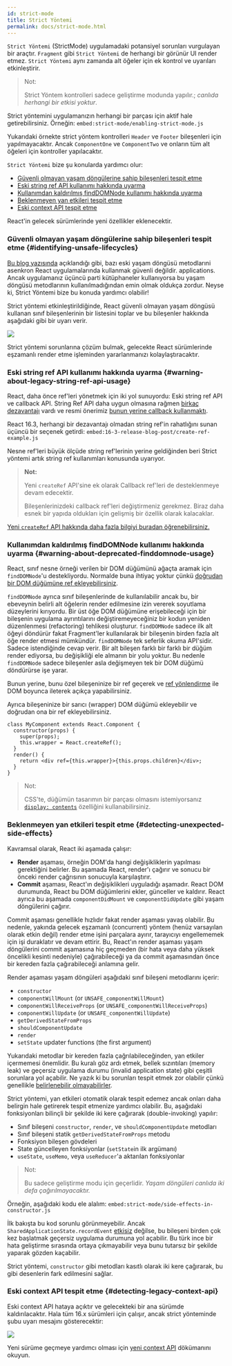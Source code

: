 ```yaml
---
id: strict-mode
title: Strict Yöntemi
permalink: docs/strict-mode.html
---
```


`Strict Yöntemi` (StrictMode) uygulamadaki potansiyel sorunları vurgulayan bir araçtır. `Fragment` gibi `Strict Yöntemi` de herhangi bir görünür UI render etmez. `Strict Yöntemi` aynı zamanda alt öğeler için ek kontrol ve uyarıları etkinleştirir.

> Not:
>
> Strict Yöntem kontrolleri sadece geliştirme modunda yapılır.; _canlıda herhangi bir etkisi yoktur_.

Strict yöntemini uygulamanızın herhangi bir parçası için aktif hale getirebilirsiniz. Örneğin:
`embed:strict-mode/enabling-strict-mode.js`

Yukarıdaki örnekte strict yöntem kontrolleri `Header` ve `Footer` bileşenleri için yapılmayacaktır. Ancak `ComponentOne` ve `ComponentTwo` ve onların tüm alt öğeleri için kontroller yapılacaktır.

`Strict Yöntemi` bize şu konularda yardımcı olur:
* [Güvenli olmayan yaşam döngülerine sahip bileşenleri tespit etme](#identifying-unsafe-lifecycles)
* [Eski string ref API kullanımı hakkında uyarma](#warning-about-legacy-string-ref-api-usage)
* [Kullanımdan kaldırılmış findDOMNode kullanımı hakkında uyarma](#warning-about-deprecated-finddomnode-usage)
* [Beklenmeyen yan etkileri tespit etme](#detecting-unexpected-side-effects)
* [Eski context API tespit etme](#detecting-legacy-context-api)

React'in gelecek sürümlerinde yeni özellikler eklenecektir.

### Güvenli olmayan yaşam döngülerine sahip bileşenleri tespit etme {#identifying-unsafe-lifecycles}

[Bu blog yazısında](/blog/2018/03/27/update-on-async-rendering.html) açıklandığı gibi, bazı eski yaşam döngüsü metodlarıni asenkron React uygulamalarında kullanmak güvenli değildir. applications. Ancak uygulamanız üçüncü parti kütüphaneler kullanıyorsa bu yaşam döngüsü metodlarının kullanılmadığından emin olmak oldukça zordur. Neyse ki, Strict Yöntemi bize bu konuda yardımcı olabilir!

Strict yöntemi etkinleştirildiğinde, React güvenli olmayan yaşam döngüsü kullanan sınıf bileşenlerinin bir listesini toplar ve bu bileşenler hakkında aşağıdaki gibi bir uyarı verir.

![](../images/blog/strict-mode-unsafe-lifecycles-warning.png)

Strict yöntemi sorunlarına çözüm bulmak, gelecekte React sürümlerinde eşzamanlı render etme işleminden yararlanmanızı kolaylaştıracaktır.

### Eski string ref API kullanımı hakkında uyarma {#warning-about-legacy-string-ref-api-usage}

React, daha önce ref'leri yönetmek için iki yol sunuyordu: Eski string ref API ve callback API. String Ref API daha uygun olmasına rağmen [birkaç dezavantajı](https://github.com/facebook/react/issues/1373) vardı ve resmi önerimiz [bunun yerine callback kullanmaktı](/docs/refs-and-the-dom.html#legacy-api-string-refs).

React 16.3, herhangi bir dezavantajı olmadan string ref'in rahatlığını sunan üçüncü bir seçenek getirdi:
`embed:16-3-release-blog-post/create-ref-example.js`

Nesne ref'leri büyük ölçüde string ref'lerinin yerine geldiğinden beri Strict yöntemi artık string ref kullanımları konusunda uyarıyor.

> **Not:**
>
> Yeni `createRef` API'sine ek olarak Callback ref'leri de desteklenmeye devam edecektir.
>
> Bileşenlerinizdeki callback ref'leri değiştirmeniz gerekmez. Biraz daha esnek bir yapıda oldukları için gelişmiş bir özellik olarak kalacaklar.

[Yeni `createRef` API hakkında daha fazla bilgiyi buradan öğrenebilirsiniz.](/docs/refs-and-the-dom.html)

### Kullanımdan kaldırılmış findDOMNode kullanımı hakkında uyarma {#warning-about-deprecated-finddomnode-usage}

React, sınıf nesne örneği verilen bir DOM düğümünü ağaçta aramak için `findDOMNode`'u destekliyordu. Normalde buna ihtiyaç yoktur çünkü [doğrudan bir DOM düğümüne ref ekleyebilirsiniz](/docs/refs-and-the-dom.html#creating-refs).

`findDOMNode` ayrıca sınıf bileşenlerinde de kullanılabilir ancak bu, bir ebeveynin belirli alt öğelerin render edilmesine izin vererek soyutlama düzeylerini kırıyordu. Bir üst öğe DOM düğümüne erişebileceği için bir bileşenin uygulama ayrıntılarını değiştiremeyeceğiniz bir kodun yeniden düzenlenmesi (refactoring) tehlikesi oluşturur. `findDOMNode` sadece ilk alt öğeyi döndürür fakat Fragment'ler kullanılarak bir bileşenin birden fazla alt öğe render etmesi mümkündür. `findDOMNode` tek seferlik okuma API'sidir. Sadece istendiğinde cevap verir. Bir alt bileşen farklı bir farklı bir düğüm render ediyorsa, bu değişikliği ele almanın bir yolu yoktur. Bu nedenle `findDOMNode` sadece bileşenler asla değişmeyen tek bir DOM düğümü döndürürse işe yarar.


Bunun yerine, bunu özel bileşeninize bir ref geçerek ve [ref yönlendirme](/docs/forwarding-refs.html#forwarding-refs-to-dom-components) ile DOM boyunca ileterek açıkça yapabilirsiniz.

Ayrıca bileşeninize bir sarıcı (wrapper) DOM düğümü ekleyebilir ve doğrudan ona bir ref ekleyebilirsiniz.

```javascript{4,7}
class MyComponent extends React.Component {
  constructor(props) {
    super(props);
    this.wrapper = React.createRef();
  }
  render() {
    return <div ref={this.wrapper}>{this.props.children}</div>;
  }
}
```

> Not:
>
> CSS'te, düğümün tasarımın bir parçası olmasını istemiyorsanız [`display: contents`](https://developer.mozilla.org/en-US/docs/Web/CSS/display#display_contents) özelliğini kullanabilirsiniz.

### Beklenmeyen yan etkileri tespit etme {#detecting-unexpected-side-effects}

Kavramsal olarak, React iki aşamada çalışır:
* **Render** aşaması, örneğin DOM'da hangi değişikliklerin yapılması gerektiğini belirler. Bu aşamada React, render'ı çağırır ve sonucu bir önceki render çağrısının sonucuyla karşılaştırır. 
* **Commit** aşaması, React'ın değişiklikleri uyguladığı aşamadır. React DOM durumunda, React bu DOM düğümlerini ekler, günceller ve kaldırır. React ayrıca bu aşamada `componentDidMount` ve `componentDidUpdate` gibi yaşam döngülerini çağırır.

Commit aşaması genellikle hızlıdır fakat render aşaması yavaş olabilir. Bu nedenle, yakında gelecek eşzamanlı (concurrent) yöntem (henüz varsayılan olarak etkin değil) render etme işini parçalara ayırır, tarayıcıyı engellememek için işi duraklatır ve devam ettirir. Bu, React'ın render aşaması yaşam döngülerini commit aşamasına hiç geçmeden (bir hata veya daha yüksek öncelikli kesinti nedeniyle) çağırabileceği ya da commit aşamasından önce bir kereden fazla çağırabileceği anlamına gelir. 

Render aşaması yaşam döngüleri aşağıdaki sınıf bileşeni metodlarını içerir:
* `constructor`
* `componentWillMount` (or `UNSAFE_componentWillMount`)
* `componentWillReceiveProps` (or `UNSAFE_componentWillReceiveProps`)
* `componentWillUpdate` (or `UNSAFE_componentWillUpdate`)
* `getDerivedStateFromProps`
* `shouldComponentUpdate`
* `render`
* `setState` updater functions (the first argument)

Yukarıdaki metodlar bir kereden fazla çağrılabileceğinden, yan etkiler içermemesi önemlidir. Bu kuralı göz ardı etmek, bellek sızıntıları (memory leak) ve geçersiz uygulama durumu (invalid application state) gibi çeşitli sorunlara yol açabilir. Ne yazık ki bu sorunları tespit etmek zor olabilir çünkü genellikle [belirlenebilir olmayabilirler](https://en.wikipedia.org/wiki/Deterministic_algorithm).

Strict yöntemi, yan etkileri otomatik olarak tespit edemez ancak onları daha belirgin hale getirerek tespit etmenize yardımcı olabilir. Bu, aşağıdaki fonksiyonları bilinçli bir şekilde iki kere çağırarak (double-invoking) yapılır:

* Sınıf bileşeni `constructor`, `render`, ve `shouldComponentUpdate` metodları
* Sınıf bileşeni statik `getDerivedStateFromProps` metodu
* Fonksiyon bileşen gövdeleri
* State güncelleyen fonksiyonlar (`setState`in ilk argümanı)
* `useState`, `useMemo`, veya `useReducer`'a aktarılan fonksiyonlar

> Not:
>
> Bu sadece geliştirme modu için geçerlidir. _Yaşam döngüleri canlıda iki defa çağırılmayacaktır._

Örneğin, aşağıdaki kodu ele alalım:
`embed:strict-mode/side-effects-in-constructor.js`

İlk bakışta bu kod sorunlu görünmeyebilir. Ancak `SharedApplicationState.recordEvent` [etkisiz](https://en.wikipedia.org/wiki/Idempotence#Computer_science_meaning) değilse, bu bileşeni birden çok kez başlatmak geçersiz uygulama durumuna yol açabilir. Bu türk ince bir hata geliştirme sırasında ortaya çıkmayabilir veya bunu tutarsız bir şekilde yaparak gözden kaçabilir.

Strict yöntemi, `constructor` gibi metodları kasıtlı olarak iki kere çağırarak, bu gibi desenlerin fark edilmesini sağlar.

### Eski context API tespit etme {#detecting-legacy-context-api}

Eski context API hataya açıktır ve gelecekteki bir ana sürümde kaldırılacaktır. Hala tüm 16.x sürümleri için çalışır, ancak strict yönteminde şubu uyarı mesajını gösterecektir:

![](../images/blog/warn-legacy-context-in-strict-mode.png)

Yeni sürüme geçmeye yardımcı olması için [yeni context API](/docs/context.html) dökümanını okuyun.

